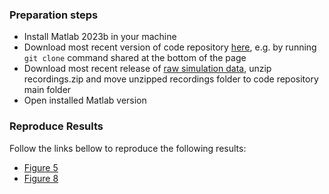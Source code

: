 ### Preparation steps

 - Install Matlab 2023b in your machine
 - Download most recent version of code repository [here](https://data.4tu.nl/datasets/319168f0-bc62-4051-84c2-f32718c05386/1), e.g. by running `git clone` command shared at the bottom of the page
 - Download most recent release of [raw simulation data](https://data.4tu.nl/datasets/2479c468-624b-49b6-9e2e-63bd633c9bc2), unzip recordings.zip and move unzipped recordings folder to code repository main folder
 - Open installed Matlab version

 ### Reproduce Results

 Follow the links bellow to reproduce the following results:

  - [Figure 5](./figure5/instructions_reproduce_figure5.md)
  - [Figure 8](./figure8/instructions_reproduce_figure8.md)
